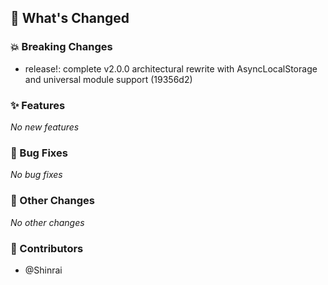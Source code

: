 ## 🚀 What's Changed

### 💥 Breaking Changes
- release!: complete v2.0.0 architectural rewrite with AsyncLocalStorage and universal module support (19356d2)


### ✨ Features
_No new features_

### 🐛 Bug Fixes
_No bug fixes_

### 🔧 Other Changes
_No other changes_

### 👥 Contributors
- @Shinrai

